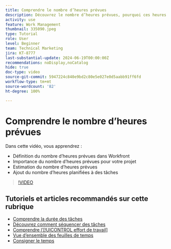 ```yaml
---
title: Comprendre le nombre d’heures prévues
description: Découvrez le nombre d’heures prévues, pourquoi ces heures sont importantes pour votre projet et comment en ajouter aux tâches.
activity: use
feature: Work Management
thumbnail: 335090.jpeg
type: Tutorial
role: User
level: Beginner
team: Technical Marketing
jira: KT-8777
last-substantial-update: 2024-06-19T00:00:00Z
recommendations: noDisplay,noCatalog
hide: true
doc-type: video
source-git-commit: 5947224c840e9bd2c80e5e027e0d5aabb91ff6fd
workflow-type: tm+mt
source-wordcount: '82'
ht-degree: 100%

---
```


# Comprendre le nombre d’heures prévues

Dans cette vidéo, vous apprendrez :

* Définition du nombre d’heures prévues dans Workfront
* Importance du nombre d’heures prévues pour votre projet
* Estimation du nombre d’heures prévues
* Ajout du nombre d’heures planifiées à des tâches

>[!VIDEO](https://video.tv.adobe.com/v/335090/?quality=12&learn=on)


## Tutoriels et articles recommandés sur cette rubrique

* [Comprendre la durée des tâches](/help/manage-work/tasks/understand-task-durations.md)
* [Découvrez comment séquencer des tâches](/help/manage-work/tasks/learn-to-sequence-tasks.md)
* [Comprendre l’[!UICONTROL effort de travail]](/help/manage-work/tasks/understand-work-effort.md)
* [Vue d’ensemble des feuilles de temps](https://experienceleague.adobe.com/fr/docs/workfront/using/timesheets/details/timesheets-overview)
* [Consigner le temps](https://experienceleague.adobe.com/fr/docs/workfront/using/timesheets/create-and-manage-timesheets-in-adobe-workfront/log-time)
